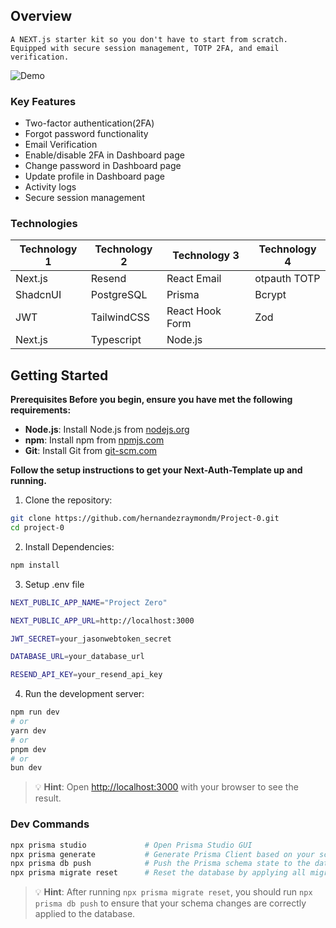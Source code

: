 ## Overview

`A NEXT.js starter kit so you don't have to start from scratch. Equipped with secure session management, TOTP 2FA, and email verification.`

![Demo](public/demo.gif)

### Key Features

- Two-factor authentication(2FA)
- Forgot password functionality
- Email Verification
- Enable/disable 2FA in Dashboard page
- Change password in Dashboard page
- Update profile in Dashboard page
- Activity logs
- Secure session management

### Technologies

| Technology 1 | Technology 2 | Technology 3    | Technology 4 |
| ------------ | ------------ | --------------- | ------------ |
| Next.js      | Resend       | React Email     | otpauth TOTP |
| ShadcnUI     | PostgreSQL   | Prisma          | Bcrypt       |
| JWT          | TailwindCSS  | React Hook Form | Zod          |
| Next.js      | Typescript   | Node.js         |              |

## Getting Started

**Prerequisites Before you begin, ensure you have met the following requirements:**

- **Node.js**: Install Node.js from [nodejs.org](https://nodejs.org/)
- **npm**: Install npm from [npmjs.com](https://www.npmjs.com/)
- **Git**: Install Git from [git-scm.com](https://git-scm.com/)

**Follow the setup instructions to get your Next-Auth-Template up and running.**

1. Clone the repository:

```bash
git clone https://github.com/hernandezraymondm/Project-0.git
cd project-0
```

2. Install Dependencies:

```bash
npm install
```

3. Setup .env file

```bash
NEXT_PUBLIC_APP_NAME="Project Zero"

NEXT_PUBLIC_APP_URL=http://localhost:3000

JWT_SECRET=your_jasonwebtoken_secret

DATABASE_URL=your_database_url

RESEND_API_KEY=your_resend_api_key
```

4. Run the development server:

```bash
npm run dev
# or
yarn dev
# or
pnpm dev
# or
bun dev
```

> 💡 **Hint**: Open [http://localhost:3000](http://localhost:3000) with your browser
> to see the result.

### Dev Commands

```bash
npx prisma studio             # Open Prisma Studio GUI
npx prisma generate           # Generate Prisma Client based on your schema
npx prisma db push            # Push the Prisma schema state to the database
npx prisma migrate reset      # Reset the database by applying all migrations from scratch
```

> 💡 **Hint**: After running `npx prisma migrate reset`, you should run
> `npx prisma db push` to ensure that your schema changes are correctly
> applied to the database.
